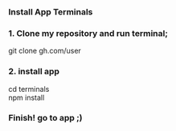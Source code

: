 ### Install App Terminals

### 1. Clone my repository and run terminal;
git clone gh.com/user

### 2. install app
cd terminals
<br/> 
npm install 

### Finish! go to app ;) 